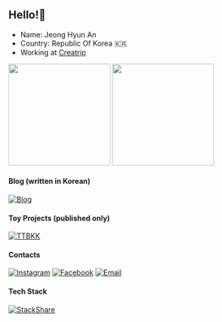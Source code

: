 ## Hello!👋
- Name: Jeong Hyun An
- Country: Republic Of Korea 🇰🇷
- Working at [Creatrip](https://creatrip.com)

<img src="https://github-readme-stats.vercel.app/api?username=siner308&show_icons=true&count_private=true" height=200 />
<img src="https://github-readme-stats.vercel.app/api/top-langs/?username=siner308&layout=compact" height=200 />

#### Blog (written in Korean)
[![Blog](http://img.shields.io/badge/-Blog-663399?style=flat-square&logo=gatsby&logoColor=white&link=https://blog.siner.io)](https://blog.siner.io)

#### Toy Projects (published only)
[![TTBKK](http://img.shields.io/badge/-TTBKK-ff74a0?style=flat-square&logo=googlemaps&logoColor=white&link=https://ttbkk.com)](https://ttbkk.com)

#### Contacts
[![Instagram](https://img.shields.io/badge/-Instagram-E4405F?style=flat-square&logo=instagram&logoColor=white&link=https://www.instagram.com/jeonghyunan/)](https://www.instagram.com/jeonghyunan/)
[![Facebook](https://img.shields.io/badge/-Facebook-1877F2?style=flat-square&logo=facebook&logoColor=white&link=https://www.facebook.com/aan308)](https://www.facebook.com/aan308)
[![Email](https://img.shields.io/badge/-Email-EA4335?style=flat-square&logo=gmail&logoColor=white&link=mailto:siner308@gmail.com)](mailto:siner308@gmail.com)

#### Tech Stack
[![StackShare](http://img.shields.io/badge/-stackshare-0690FA?style=flat-square&logo=stackshare&logoColor=white&link=https://stackshare.io/siner308/mystack)](https://stackshare.io/siner308/mystack)
